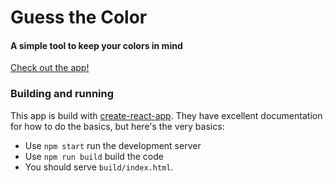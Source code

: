 # Guess the Color
#### A simple tool to keep your colors in mind

[Check out the app!](https://www.example.com)

### Building and running
This app is build with [create-react-app](). They have excellent documentation for how to do the basics, but here's the very basics:

* Use `npm start` run the development server
* Use `npm run build` build the code
* You should serve `build/index.html`.
